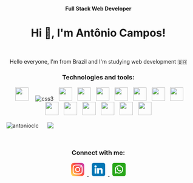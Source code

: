 <h4 align="center">Full Stack Web Developer</h4>
<h1 align="center">Hi 👋, I'm Antônio Campos!</h1>
<br>
<p align="center">Hello everyone, I'm from Brazil and I'm studying web development 🇧🇷</p>
<h3 align="center">Technologies and tools:</h3>
<p align="center">
  <img width="35" height="35" hspace="10"src="https://cdn.jsdelivr.net/gh/devicons/devicon/icons/git/git-original.svg" />
  <img width="35" height="35" hspace="5"src="https://cdn.jsdelivr.net/gh/devicons/devicon/icons/html5/html5-original.svg" alt="css3" width="40" height="40"/> 
  <img width="35" height="35" hspace="5"src="https://cdn.jsdelivr.net/gh/devicons/devicon/icons/css3/css3-original.svg" />
  <img width="35" height="35" hspace="5"src="https://cdn.jsdelivr.net/gh/devicons/devicon/icons/javascript/javascript-original.svg" />
  <img width="35" height="35" hspace="5"src="https://cdn.jsdelivr.net/gh/devicons/devicon/icons/typescript/typescript-original.svg" />
  <img width="35" height="35" hspace="5"src="https://cdn.jsdelivr.net/gh/devicons/devicon/icons/react/react-original.svg" />
  <img width="35" height="35" hspace="5"src="https://cdn.jsdelivr.net/gh/devicons/devicon/icons/redux/redux-original.svg" />
  <img width="35" height="35" hspace="5"src="https://cdn.jsdelivr.net/gh/devicons/devicon/icons/docker/docker-original.svg" />
  <img width="35" height="35" hspace="5"src="https://cdn.jsdelivr.net/gh/devicons/devicon/icons/mysql/mysql-original-wordmark.svg" />
  <img width="35" height="35" hspace="5"src="https://cdn.jsdelivr.net/gh/devicons/devicon/icons/nodejs/nodejs-original.svg" />
  <img width="35" height="35" hspace="5"src="https://cdn.jsdelivr.net/gh/devicons/devicon/icons/express/express-original.svg" />
  <img width="35" height="35" hspace="5"src="https://cdn.jsdelivr.net/gh/devicons/devicon/icons/sequelize/sequelize-original.svg" />
  <img width="35" height="35" hspace="5"src="https://cdn.jsdelivr.net/gh/devicons/devicon/icons/mongodb/mongodb-original-wordmark.svg" />
  <img width="35" height="35" hspace="5"src="https://cdn.jsdelivr.net/gh/devicons/devicon/icons/jest/jest-plain.svg" />
  <img width="35" height="35" hspace="5"src="https://cdn.jsdelivr.net/gh/devicons/devicon/icons/mocha/mocha-plain.svg" />
</p>
<p>
<img align="center" width="400" hspace="10" src="https://github-readme-stats.vercel.app/api/top-langs?username=antonioclc&show_icons=true&locale=en&layout=compact&theme=dracula" alt="antonioclc" /> 
<img align="center" width="400" hspace="10" src="https://github-readme-stats.vercel.app/api?username=antonioclc&show_icons=true&theme=dracula" />
</p>
<br>
<h3 align="center">Connect with me:</h3>
<p align="center">
  <a href="https://www.instagram.com/toninho_campos99/" target="_blank"   rel="noreferrer">
  <img src=https://github.com/antonioclc/antonioclc/blob/main/logo-instagram-by-www.flaticon.com.png?raw=true alt="instagram" width="35" height="35" hspace="8"/>
  </a>
  <a href="https://www.linkedin.com/in/ant%C3%B4nio-campos/" target="_blank"   rel="noreferrer">
    <img src=https://github.com/antonioclc/antonioclc/blob/main/logo-linkedin-by-www.flaticon.com.png?raw=true alt="instagram" width="35" height="35" hspace="8"/>
  </a>
  <a href="https://www.linkedin.com/in/ant%C3%B4nio-campos/" target="_blank"   rel="noreferrer">
    <img src=https://github.com/antonioclc/antonioclc/blob/main/logo-whatsapp-by-www.flaticon.com.png?raw=true alt="instagram" width="35" height="35" hspace="8"/>
  </a>
</p>   
